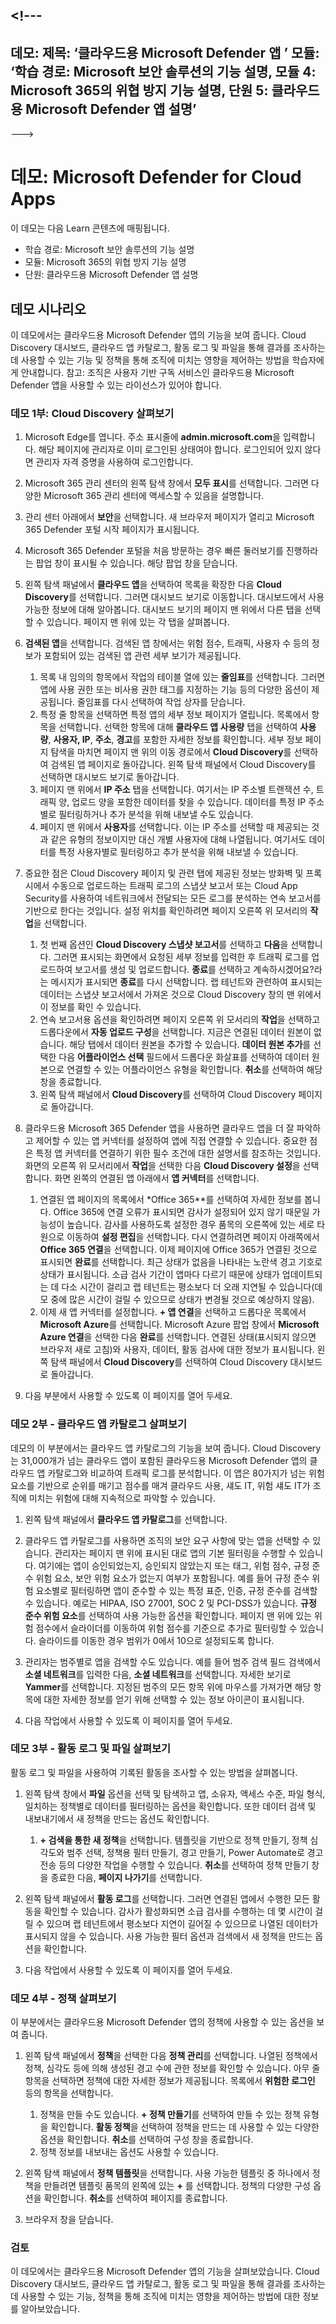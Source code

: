 <a name="---"></a><!---
---
데모: 제목: ‘클라우드용 Microsoft Defender 앱 ’ 모듈: ‘학습 경로: Microsoft 보안 솔루션의 기능 설명, 모듈 4: Microsoft 365의 위협 방지 기능 설명, 단원 5: 클라우드용 Microsoft Defender 앱 설명’
---
--->

# <a name="demo-microsoft-defender-for-cloud-apps"></a>데모: Microsoft Defender for Cloud Apps

이 데모는 다음 Learn 콘텐츠에 매핑됩니다.

- 학습 경로: Microsoft 보안 솔루션의 기능 설명
- 모듈: Microsoft 365의 위협 방지 기능 설명
- 단원: 클라우드용 Microsoft Defender 앱 설명

## <a name="demo-scenario"></a>데모 시나리오

이 데모에서는 클라우드용 Microsoft Defender 앱의 기능을 보여 줍니다.  Cloud Discovery 대시보드, 클라우드 앱 카탈로그, 활동 로그 및 파일을 통해 결과를 조사하는 데 사용할 수 있는 기능 및 정책을 통해 조직에 미치는 영향을 제어하는 방법을 학습자에게 안내합니다.  참고: 조직은 사용자 기반 구독 서비스인 클라우드용 Microsoft Defender 앱을 사용할 수 있는 라이선스가 있어야 합니다.  

### <a name="demo-part-1-explore-cloud-discovery"></a>데모 1부: Cloud Discovery 살펴보기

1. Microsoft Edge를 엽니다. 주소 표시줄에 **admin.microsoft.com**을 입력합니다.  해당 페이지에 관리자로 이미 로그인된 상태여야 합니다.  로그인되어 있지 않다면 관리자 자격 증명을 사용하여 로그인합니다.

1. Microsoft 365 관리 센터의 왼쪽 탐색 창에서 **모두 표시**를 선택합니다.  그러면 다양한 Microsoft 365 관리 센터에 액세스할 수 있음을 설명합니다.

1. 관리 센터 아래에서 **보안**을 선택합니다.  새 브라우저 페이지가 열리고 Microsoft 365 Defender 포털 시작 페이지가 표시됩니다.  

1. Microsoft 365 Defender 포털을 처음 방문하는 경우 빠른 둘러보기를 진행하라는 팝업 창이 표시될 수 있습니다.  해당 팝업 창을 닫습니다.

1. 왼쪽 탐색 패널에서 **클라우드 앱**을 선택하여 목록을 확장한 다음 **Cloud Discovery**를 선택합니다. 그러면 대시보드 보기로 이동합니다.  대시보드에서 사용 가능한 정보에 대해 알아봅니다. 대시보드 보기의 페이지 맨 위에서 다른 탭을 선택할 수 있습니다.  페이지 맨 위에 있는 각 탭을 살펴봅니다.
    
1. **검색된 앱**을 선택합니다. 검색된 앱 창에서는 위험 점수, 트래픽, 사용자 수 등의 정보가 포함되어 있는 검색된 앱 관련 세부 보기가 제공됩니다. 
    1. 목록 내 임의의 항목에서 작업의 테이블 열에 있는 **줄임표**를 선택합니다.  그러면 앱에 사용 권한 또는 비사용 권한 태그를 지정하는 기능 등의 다양한 옵션이 제공됩니다.  줄임표를 다시 선택하여 작업 상자를 닫습니다.
    1. 특정 줄 항목을 선택하면 특정 앱의 세부 정보 페이지가 열립니다.  목록에서 항목을 선택합니다.  선택한 항목에 대해 **클라우드 앱 사용량** 탭을 선택하여 **사용량**, **사용자, IP**, **주소**, **경고**를 포함한 자세한 정보를 확인합니다. 세부 정보 페이지 탐색을 마치면 페이지 맨 위의 이동 경로에서 **Cloud Discovery**를 선택하여 검색된 앱 페이지로 돌아갑니다.  왼쪽 탐색 패널에서 Cloud Discovery를 선택하면 대시보드 보기로 돌아갑니다.
    1. 페이지 맨 위에서 **IP 주소** 탭을 선택합니다. 여기서는 IP 주소별 트랜잭션 수, 트래픽 양, 업로드 양을 포함한 데이터를 찾을 수 있습니다.  데이터를 특정 IP 주소별로 필터링하거나 추가 분석을 위해 내보낼 수도 있습니다.
    1. 페이지 맨 위에서 **사용자**를 선택합니다.  이는 IP 주소를 선택할 때 제공되는 것과 같은 유형의 정보이지만 대신 개별 사용자에 대해 나열됩니다.  여기서도 데이터를 특정 사용자별로 필터링하고 추가 분석을 위해 내보낼 수 있습니다.

1. 중요한 점은 Cloud Discovery 페이지 및 관련 탭에 제공된 정보는 방화벽 및 프록시에서 수동으로 업로드하는 트래픽 로그의 스냅샷 보고서 또는 Cloud App Security를 사용하여 네트워크에서 전달되는 모든 로그를 분석하는 연속 보고서를 기반으로 한다는 것입니다.  설정 위치를 확인하려면 페이지 오른쪽 위 모서리의 **작업**을 선택합니다.
    1. 첫 번째 옵션인 **Cloud Discovery 스냅샷 보고서**를 선택하고 **다음**을 선택합니다. 그러면 표시되는 화면에서 요청된 세부 정보를 입력한 후 트래픽 로그를 업로드하여 보고서를 생성 및 업로드합니다.  **종료**를 선택하고 계속하시겠어요?라는 메시지가 표시되면 **종료**를 다시 선택합니다.  랩 테넌트와 관련하여 표시되는 데이터는 스냅샷 보고서에서 가져온 것으로 Cloud Discovery 창의 맨 위에서 이 정보를 확인 수 있습니다.
    1. 연속 보고서용 옵션을 확인하려면 페이지 오른쪽 위 모서리의 **작업**을 선택하고 드롭다운에서 **자동 업로드 구성**을 선택합니다.  지금은 연결된 데이터 원본이 없습니다. 해당 탭에서 데이터 원본을 추가할 수 있습니다. **데이터 원본 추가**를 선택한 다음 **어플라이언스 선택** 필드에서 드롭다운 화살표를 선택하여 데이터 원본으로 연결할 수 있는 어플라이언스 유형을 확인합니다.  **취소**를 선택하여 해당 창을 종료합니다.
    1. 왼쪽 탐색 패널에서 **Cloud Discovery**를 선택하여 Cloud Discovery 페이지로 돌아갑니다.

1. 클라우드용 Microsoft 365 Defender 앱을 사용하면 클라우드 앱을 더 잘 파악하고 제어할 수 있는 앱 커넥터를 설정하여 앱에 직접 연결할 수 있습니다.  중요한 점은 특정 앱 커넥터를 연결하기 위한 필수 조건에 대한 설명서를 참조하는 것입니다. 화면의 오른쪽 위 모서리에서 **작업**을 선택한 다음 **Cloud Discovery 설정**을 선택합니다.  화면 왼쪽의 연결된 앱 아래에서 **앱 커넥터**를 선택합니다.  
    1. 연결된 앱 페이지의 목록에서 *Office 365**를 선택하여 자세한 정보를 봅니다. Office 365에 연결 오류가 표시되면 감사가 설정되어 있지 않기 때문일 가능성이 높습니다.  감사를 사용하도록 설정한 경우 품목의 오른쪽에 있는 세로 타원으로 이동하여 **설정 편집**을 선택합니다.  다시 연결하려면 페이지 아래쪽에서 **Office 365 연결**을 선택합니다. 이제 페이지에 Office 365가 연결된 것으로 표시되면 **완료**를 선택합니다.  최근 상태가 없음을 나타내는 노란색 경고 기호로 상태가 표시됩니다.  소급 검사 기간이 앱마다 다르기 때문에 상태가 업데이트되는 데 다소 시간이 걸리고 랩 테넌트는 평소보다 더 오래 지연될 수 있습니다(데모 중에 많은 시간이 걸릴 수 있으므로 상태가 변경될 것으로 예상하지 않음).
    1. 이제 새 앱 커넥터를 설정합니다.  **+ 앱 연결**을 선택하고 드롭다운 목록에서 **Microsoft Azure**를 선택합니다.  Microsoft Azure 팝업 창에서 **Microsoft Azure 연결**을 선택한 다음 **완료**를 선택합니다.  연결된 상태(표시되지 않으면 브라우저 새로 고침)와 사용자, 데이터, 활동 검사에 대한 정보가 표시됩니다.  왼쪽 탐색 패널에서 **Cloud Discovery**를 선택하여 Cloud Discovery 대시보드로 돌아갑니다.

1. 다음 부분에서 사용할 수 있도록 이 페이지를 열어 두세요.

### <a name="demo-part-2---explore-the-cloud-app-catalog"></a>데모 2부 - 클라우드 앱 카탈로그 살펴보기

데모의 이 부분에서는 클라우드 앱 카탈로그의 기능을 보여 줍니다. Cloud Discovery는 31,000개가 넘는 클라우드 앱이 포함된 클라우드용 Microsoft Defender 앱의 클라우드 앱 카탈로그와 비교하여 트래픽 로그를 분석합니다. 이 앱은 80가지가 넘는 위험 요소를 기반으로 순위를 매기고 점수를 매겨 클라우드 사용, 섀도 IT, 위험 섀도 IT가 조직에 미치는 위험에 대해 지속적으로 파악할 수 있습니다.  

1. 왼쪽 탐색 패널에서 **클라우드 앱 카탈로그**를 선택합니다.

1. 클라우드 앱 카탈로그를 사용하면 조직의 보안 요구 사항에 맞는 앱을 선택할 수 있습니다. 관리자는 페이지 맨 위에 표시된 대로 앱의 기본 필터링을 수행할 수 있습니다. 여기에는 앱이 승인되었는지, 승인되지 않았는지 또는 태그, 위험 점수, 규정 준수 위험 요소, 보안 위험 요소가 없는지 여부가 포함됩니다.  예를 들어 규정 준수 위험 요소별로 필터링하면 앱이 준수할 수 있는 특정 표준, 인증, 규정 준수를 검색할 수 있습니다. 예로는 HIPAA, ISO 27001, SOC 2 및 PCI-DSS가 있습니다. **규정 준수 위험 요소**를 선택하여 사용 가능한 옵션을 확인합니다.  페이지 맨 위에 있는 위험 점수에서 슬라이더를 이동하여 위험 점수를 기준으로 추가로 필터링할 수 있습니다. 슬라이드를 이동한 경우 범위가 0에서 10으로 설정되도록 합니다.

1. 관리자는 범주별로 앱을 검색할 수도 있습니다.  예를 들어 범주 검색 필드 검색에서 **소셜 네트워크**를 입력한 다음, **소셜 네트워크**를 선택합니다.  자세한 보기로 **Yammer**를 선택합니다.  지정된 범주의 모든 항목 위에 마우스를 가져가면 해당 항목에 대한 자세한 정보를 얻기 위해 선택할 수 있는 정보 아이콘이 표시됩니다.

1. 다음 작업에서 사용할 수 있도록 이 페이지를 열어 두세요.

### <a name="demo-part-3---explore-the-activity-log-and-files"></a>데모 3부 - 활동 로그 및 파일 살펴보기

활동 로그 및 파일을 사용하여 기록된 활동을 조사할 수 있는 방법을 살펴봅니다.

1. 왼쪽 탐색 창에서 **파일** 옵션을 선택 및 탐색하고 앱, 소유자, 액세스 수준, 파일 형식, 일치하는 정책별로 데이터를 필터링하는 옵션을 확인합니다. 또한 데이터 검색 및 내보내기에서 새 정책을 만드는 옵션도 확인합니다.
    1. **+ 검색을 통한 새 정책**을 선택합니다.  템플릿을 기반으로 정책 만들기, 정책 심각도와 범주 선택, 정책용 필터 만들기, 경고 만들기, Power Automate로 경고 전송 등의 다양한 작업을 수행할 수 있습니다.  **취소**를 선택하여 정책 만들기 창을 종료한 다음, **페이지 나가기**를 선택합니다.

1. 왼쪽 탐색 패널에서 **활동 로그**를 선택합니다. 그러면 연결된 앱에서 수행한 모든 활동을 확인할 수 있습니다. 감사가 활성화되면 소급 검사를 수행하는 데 몇 시간이 걸릴 수 있으며 랩 테넌트에서 평소보다 지연이 길어질 수 있으므로 나열된 데이터가 표시되지 않을 수 있습니다. 사용 가능한 필터 옵션과 검색에서 새 정책을 만드는 옵션을 확인합니다.

1. 다음 작업에서 사용할 수 있도록 이 페이지를 열어 두세요.

### <a name="demo-part-4---explore-policies"></a>데모 4부 - 정책 살펴보기

이 부분에서는 클라우드용 Microsoft Defender 앱의 정책에 사용할 수 있는 옵션을 보여 줍니다.

1. 왼쪽 탐색 패널에서 **정책**을 선택한 다음 **정책 관리**를 선택합니다.  나열된 정책에서 정책, 심각도 등에 의해 생성된 경고 수에 관한 정보를 확인할 수 있습니다. 아무 줄 항목을 선택하면 정책에 대한 자세한 정보가 제공됩니다. 목록에서 **위험한 로그인** 등의 항목을 선택합니다.
    1. 정책을 만들 수도 있습니다. **+ 정책 만들기**를 선택하여 만들 수 있는 정책 유형을 확인합니다.  **활동 정책**을 선택하여 정책을 만드는 데 사용할 수 있는 다양한 옵션을 확인합니다.  **취소**를 선택하여 구성 창을 종료합니다.
    1. 정책 정보를 내보내는 옵션도 사용할 수 있습니다.

1. 왼쪽 탐색 패널에서 **정책 템플릿**을 선택합니다. 사용 가능한 템플릿 중 하나에서 정책을 만들려면 템플릿 품목의 왼쪽에 있는 **+** 를 선택합니다.  정책의 다양한 구성 옵션을 확인합니다.  **취소**를 선택하여 페이지를 종료합니다.

1. 브라우저 창을 닫습니다.

### <a name="review"></a>검토

이 데모에서는 클라우드용 Microsoft Defender 앱의 기능을 살펴보았습니다.  Cloud Discovery 대시보드, 클라우드 앱 카탈로그, 활동 로그 및 파일을 통해 결과를 조사하는 데 사용할 수 있는 기능, 정책을 통해 조직에 미치는 영향을 제어하는 방법에 대한 정보를 알아보았습니다.
